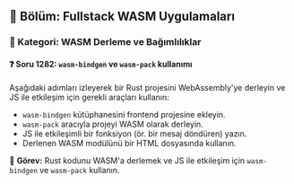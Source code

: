 ## 📘 Bölüm: Fullstack WASM Uygulamaları
### 🔹 Kategori: WASM Derleme ve Bağımlılıklar
#### ❓ Soru 1282: `wasm-bindgen` ve `wasm-pack` kullanımı

Aşağıdaki adımları izleyerek bir Rust projesini WebAssembly'ye derleyin ve JS ile etkileşim için gerekli araçları kullanın:

- `wasm-bindgen` kütüphanesini frontend projesine ekleyin.
- `wasm-pack` aracıyla projeyi WASM olarak derleyin.
- JS ile etkileşimli bir fonksiyon (ör. bir mesaj döndüren) yazın.
- Derlenen WASM modülünü bir HTML dosyasında kullanın.

🔧 **Görev:** Rust kodunu WASM'a derlemek ve JS ile etkileşim için `wasm-bindgen` ve `wasm-pack` kullanın.
